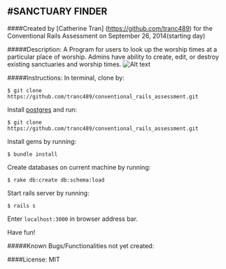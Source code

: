 #SANCTUARY FINDER
------------
####Created by [Catherine Tran] (https://github.com/tranc489) for the Conventional Rails Assessment on September 26, 2014(starting day)

#####Description:
A Program for users to look up the worship times at a particular place of worship.  Admins have ability to create, edit, or destroy existing sanctuaries and worship times.
![Alt text](http://i.imgur.com/dpAlnSOl.png)


#####Instructions:
In terminal, clone by:
```console
$ git clone https://github.com/tranc489/conventional_rails_assessment.git
```
Install [postgres](http://www.postgresql.org/download/) and run:
```console
$ git clone https://github.com/tranc489/conventional_rails_assessment.git
```
Install gems by running:
```console
$ bundle install
```
Create databases on current machine by running:
```console
$ rake db:create db:schema:load
```
Start rails server by running:
```console
$ rails s
```
Enter `localhost:3000` in browser address bar.

Have fun!



#####Known Bugs/Functionalities not yet created:




####License:
MIT
